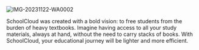 ![IMG-20231122-WA0002](https://github.com/ArthurPMenezes/School-Cloud/assets/149070143/d1ea4e3c-d4db-4882-a4d2-67b4bd15cc84)

SchoolCloud was created with a bold vision: to free students from the burden of heavy textbooks. Imagine having access to all your study materials, always at hand, without the need to carry stacks of books. With SchoolCloud, your educational journey will be lighter and more efficient.
